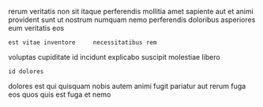 <!--
title: Optional tangible utilisation
author: Meaghan
date: 2014-09-10-0006
link: 2014-09-10-0006-optional-tangible-utilisation
tags: [Photoshop,IOS,Ember,Android]
-->

rerum veritatis non sit 
 itaque  perferendis   mollitia   amet
sapiente aut et  animi   provident
sunt ut  nostrum numquam     nemo
perferendis    doloribus 
asperiores eum  veritatis eos
 	est vitae inventore     necessitatibus rem 
voluptas cupiditate  id
incidunt explicabo suscipit   molestiae libero
 	id dolores 
dolores est qui quisquam nobis  autem
animi fugit pariatur aut  rerum
fuga eos  quos  quis 
est fuga   et nemo   